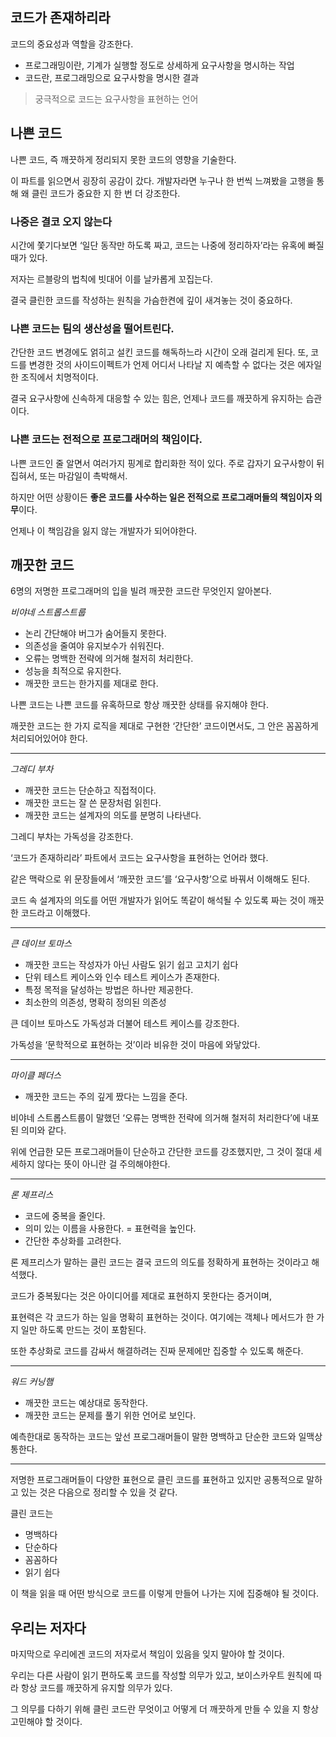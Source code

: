 ## 코드가 존재하리라

코드의 중요성과 역할을 강조한다.

- 프로그래밍이란, 기계가 실행할 정도로 상세하게 요구사항을 명시하는 작업
- 코드란, 프로그래밍으로 요구사항을 명시한 결과

> 궁극적으로 코드는 요구사항을 표현하는 언어
> 

## 나쁜 코드

나쁜 코드, 즉 깨끗하게 정리되지 못한 코드의 영향을 기술한다.

이 파트를 읽으면서 굉장히 공감이 갔다. 개발자라면 누구나 한 번씩 느껴봤을 고행을 통해 왜 클린 코드가 중요한 지 한 번 더 강조한다.

### 나중은 결코 오지 않는다
시간에 쫓기다보면 ‘일단 동작만 하도록 짜고, 코드는 나중에 정리하자’라는 유혹에 빠질 때가 있다.

저자는 르블랑의 법칙에 빗대어 이를 날카롭게 꼬집는다.

결국 클린한 코드를 작성하는 원칙을 가슴한켠에 깊이 새겨놓는 것이 중요하다.

### 나쁜 코드는 팀의 생산성을 떨어트린다.

간단한 코드 변경에도 얽히고 설킨 코드를 해독하느라 시간이 오래 걸리게 된다. 또, 코드를 변경한 것의 사이드이펙트가 언제 어디서 나타날 지 예측할 수 없다는 것은 에자일한 조직에서 치명적이다.

결국 요구사항에 신속하게 대응할 수 있는 힘은, 언제나 코드를 깨끗하게 유지하는 습관이다.

### 나쁜 코드는 전적으로 프로그래머의 책임이다.

나쁜 코드인 줄 알면서 여러가지 핑계로 합리화한 적이 있다. 주로 갑자기 요구사항이 뒤집혀서, 또는 마감일이 촉박해서.

하지만 어떤 상황이든 **좋은 코드를 사수하는 일은 전적으로 프로그래머들의 책임이자 의무**이다.

언제나 이 책임감을 잃지 않는 개발자가 되어야한다.

## 깨끗한 코드

6명의 저명한 프로그래머의 입을 빌려 깨끗한 코드란 무엇인지 알아본다.

*비야네 스트롭스트룹*

- 논리 간단해야 버그가 숨어들지 못한다.
- 의존성을 줄여야 유지보수가 쉬워진다.
- 오류는 명백한 전략에 의거해 철저히 처리한다.
- 성능을 최적으로 유지한다.
- 깨끗한 코드는 한가지를 제대로 한다.

나쁜 코드는 나쁜 코드를 유혹하므로 항상 깨끗한 상태를 유지해야 한다.

깨끗한 코드는 한 가지 로직을 제대로 구현한 ‘간단한’ 코드이면서도, 그 안은 꼼꼼하게 처리되어있어야 한다.

---

*그레디 부차*

- 깨끗한 코드는 단순하고 직접적이다.
- 깨끗한 코드는 잘 쓴 문장처럼 읽힌다.
- 깨끗한 코드는 설계자의 의도를 분명히 나타낸다.

그레디 부차는 가독성을 강조한다. 

‘코드가 존재하리라’ 파트에서 코드는 요구사항을 표현하는 언어라 했다.

같은 맥락으로 위 문장들에서 ‘깨끗한 코드’를 ‘요구사항’으로 바꿔서 이해해도 된다. 

코드 속 설계자의 의도를 어떤 개발자가 읽어도 똑같이 해석될 수 있도록 짜는 것이 깨끗한 코드라고 이해했다.

---

*큰 데이브 토마스*

- 깨끗한 코드는 작성자가 아닌 사람도 읽기 쉽고 고치기 쉽다
- 단위 테스트 케이스와 인수 테스트 케이스가 존재한다.
- 특정 목적을 달성하는 방법은 하나만 제공한다.
- 최소한의 의존성, 명확히 정의된 의존성

큰 데이브 토마스도 가독성과 더불어 테스트 케이스를 강조한다.

가독성을 ‘문학적으로 표현하는 것’이라 비유한 것이 마음에 와닿았다.

---

*마이클 페더스*

- 깨끗한 코드는 주의 깊게 짰다는 느낌을 준다.

비야네 스트롭스트룹이 말했던 ‘오류는 명백한 전략에 의거해 철저히 처리한다’에 내포된 의미와 같다.

위에 언급한 모든 프로그래머들이 단순하고 간단한 코드를 강조했지만, 그 것이 절대 세세하지 않다는 뜻이 아니란 걸 주의해야한다.

---

*론 제프리스*

- 코드에 중복을 줄인다.
- 의미 있는 이름을 사용한다. = 표현력을 높인다.
- 간단한 추상화를 고려한다.

론 제프리스가 말하는 클린 코드는 결국 코드의 의도를 정확하게 표현하는 것이라고 해석했다.

코드가 중복됬다는 것은 아이디어를 제대로 표현하지 못한다는 증거이며,

표현력은 각 코드가 하는 일을 명확히 표현하는 것이다. 여기에는 객체나 메서드가 한 가지 일만 하도록 만드는 것이 포함된다.

또한 추상화로 코드를 감싸서 해결하려는 진짜 문제에만 집중할 수 있도록 해준다.

---

*워드 커닝햄*

- 깨끗한 코드는 예상대로 동작한다.
- 깨끗한 코드는 문제를 풀기 위한 언어로 보인다.

예측한대로 동작하는 코드는 앞선 프로그래머들이 말한 명백하고 단순한 코드와 일맥상통한다.

---

저명한 프로그래머들이 다양한 표현으로 클린 코드를 표현하고 있지만 공통적으로 말하고 있는 것은 다음으로 정리할 수 있을 것 같다.

클린 코드는

- 명백하다
- 단순하다
- 꼼꼼하다
- 읽기 쉽다

이 책을 읽을 때 어떤 방식으로 코드를 이렇게 만들어 나가는 지에 집중해야 될 것이다.

## 우리는 저자다

마지막으로 우리에겐 코드의 저자로서 책임이 있음을 잊지 말아야 할 것이다.

우리는 다른 사람이 읽기 편하도록 코드를 작성할 의무가 있고, 보이스카우트 원칙에 따라 항상 코드를 깨끗하게 유지할 의무가 있다.

그 의무를 다하기 위해 클린 코드란 무엇이고 어떻게 더 깨끗하게 만들 수 있을 지 항상 고민해야 할 것이다.